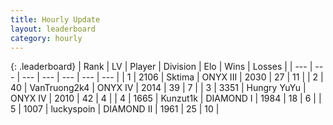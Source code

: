 ```yaml
---
title: Hourly Update
layout: leaderboard
category: hourly
---
```


{: .leaderboard}
| Rank | LV | Player | Division | Elo | Wins | Losses |
| --- | --- | --- | --- | --- | --- | --- |
| <span data-change="0">1</span> | 2106 | <span title="ID: 353063">Sktima</span> | ONYX III | <span data-change="5">2030</span> | <span data-change="1">27</span> | <span data-change="0">11</span> |
| <span data-change="0">2</span> | 40 | <span title="ID: 621410">VanTruong2k4</span> | ONYX IV | <span data-change="0">2014</span> | <span data-change="0">39</span> | <span data-change="0">7</span> |
| <span data-change="0">3</span> | 3351 | <span title="ID: 164871">Hungry YuYu</span> | ONYX IV | <span data-change="25">2010</span> | <span data-change="2">42</span> | <span data-change="0">4</span> |
| <span data-change="0">4</span> | 1665 | <span title="ID: 392407">Kunzut1k</span> | DIAMOND I | <span data-change="0">1984</span> | <span data-change="0">18</span> | <span data-change="0">6</span> |
| <span data-change="1">5</span> | 1007 | <span title="ID: 512212">luckyspoin</span> | DIAMOND II | <span data-change="10">1961</span> | <span data-change="1">25</span> | <span data-change="0">10</span> |
